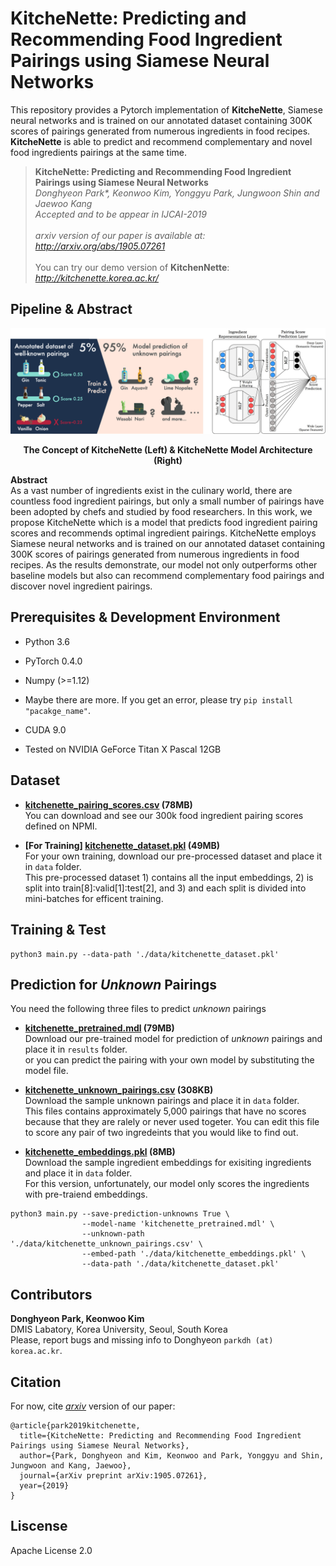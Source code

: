 # KitcheNette: Predicting and Recommending Food Ingredient Pairings using Siamese Neural Networks
This repository provides a Pytorch implementation of **KitcheNette**, Siamese neural networks and is trained on our annotated dataset containing 300K scores of pairings generated from numerous ingredients in food recipes. **KitcheNette** is able to predict and recommend complementary and novel food ingredients pairings at the same time.

> **KitcheNette: Predicting and Recommending Food Ingredient Pairings using Siamese Neural Networks** <br>
> *Donghyeon Park\*, Keonwoo Kim, Yonggyu Park, Jungwoon Shin and Jaewoo Kang* <br>
> *Accepted and to be appear in IJCAI-2019* <br><br>
> *arxiv version of our paper is available at:* <br>
> *http://arxiv.org/abs/1905.07261* <br><br>
> You can try our demo version of **KitchenNette**: <br>
> *http://kitchenette.korea.ac.kr/*

## Pipeline & Abstract
![figure](/data/figure_together.png)
<p align="center">
  <b> The Concept of KitcheNette (Left) & KitcheNette Model Architecture (Right) </b>
</p>

**Abstract** <br>
As a vast number of ingredients exist in the culinary world, there are countless food ingredient pairings, but only a small number of pairings have been adopted by chefs and studied by food researchers. In this work, we propose KitcheNette which is a model that predicts food ingredient pairing scores and recommends optimal ingredient pairings. KitcheNette employs Siamese neural networks and is trained on our annotated dataset containing 300K scores of pairings generated from numerous ingredients in food recipes. As the results demonstrate, our model not only outperforms other baseline models but also can recommend complementary food pairings and discover novel ingredient pairings.

## Prerequisites & Development Environment
- Python 3.6
- PyTorch 0.4.0
- Numpy (>=1.12)
- Maybe there are more. If you get an error, please try `pip install "pacakge_name"`.

- CUDA 9.0
- Tested on NVIDIA GeForce Titan X Pascal 12GB

## Dataset
- **[kitchenette_pairing_scores.csv](https://drive.google.com/open?id=1hX7L3UZUVspNHCjDbgCjuI5niQlBXXMh) (78MB)** <br>
You can download and see our 300k food ingredient pairing scores defined on NPMI.

- **\[For Training\] [kitchenette_dataset.pkl](https://drive.google.com/open?id=1tUbwr7COW0lkiGkM3gafeGwtQncWd8wC) (49MB)** <br>
For your own training, download our pre-processed dataset and place it in `data` folder. <br>
This pre-processed dataset 1) contains all the input embeddings, 2) is split into train[8]:valid[1]:test[2], and 3) and each split is divided into mini-batches for efficent training.

## Training & Test
```
python3 main.py --data-path './data/kitchenette_dataset.pkl'
```
## Prediction for *Unknown* Pairings
You need the following three files to predict *unknown* pairings
- **[kitchenette_pretrained.mdl](https://drive.google.com/open?id=1y5lFnECVdAaEikezeYipIABo4-5gvcbb) (79MB)** <br>
Download our pre-trained model for prediction of *unknown* pairings and place it in `results` folder. <br>
or you can predict the pairing with your own model by substituting the model file. <br>

- **[kitchenette_unknown_pairings.csv](https://drive.google.com/open?id=10NECr9NAZ1tuZroJVVY4DmZY9Ox7vOyM) (308KB)** <br>
Download the sample unknown pairings and place it in `data` folder. <br>
This files contains approximately 5,000 pairings that have no scores because that they are ralely or never used togeter. You can edit this file to score any pair of two ingredeints that you would like to find out.

- **[kitchenette_embeddings.pkl](https://drive.google.com/open?id=1cFRfrAEWqltQyLcALa1wwjQL7ssGK6ZD) (8MB)** <br>
Download the sample ingredient embeddings for exisiting ingredients and place it in `data` folder. <br>
For this version, unfortunately, our model only scores the ingredients with pre-traiend embeddings.

```
python3 main.py --save-prediction-unknowns True \
                --model-name 'kitchenette_pretrained.mdl' \
                --unknown-path './data/kitchenette_unknown_pairings.csv' \
                --embed-path './data/kitchenette_embeddings.pkl' \
                --data-path './data/kitchenette_dataset.pkl'
```

## Contributors
**Donghyeon Park, Keonwoo Kim** <br>
DMIS Labatory, Korea University, Seoul, South Korea <br>
Please, report bugs and missing info to Donghyeon `parkdh (at) korea.ac.kr`.

## Citation

For now, cite *[arxiv](http://arxiv.org/abs/1905.07261)* version of our paper:

```
@article{park2019kitchenette,
  title={KitcheNette: Predicting and Recommending Food Ingredient Pairings using Siamese Neural Networks},
  author={Park, Donghyeon and Kim, Keonwoo and Park, Yonggyu and Shin, Jungwoon and Kang, Jaewoo},
  journal={arXiv preprint arXiv:1905.07261},
  year={2019}
}
```

## Liscense
Apache License 2.0
